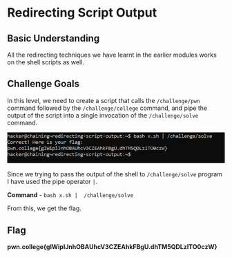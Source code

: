 # Redirecting Script Output

## Basic Understanding 

All the redirecting techniques we have learnt in the earlier modules works on the shell scripts as well.

## Challenge Goals

In this level, we need to create a script that calls the `/challenge/pwn` command followed by the `/challenge/college` command, and pipe the output of the script into a single invocation of the `/challenge/solve` command.

![Error in loading image](image-3.png)

Since we trying to pass the output of the shell to `/challenge/solve` program I have used the pipe  operator `|`.

**Command** - `bash x.sh |  /challenge/solve`

From this, we get the flag.

## Flag

**pwn.college{glWiplJnhOBAUhcV3CZEAhkFBgU.dhTM5QDLzITO0czW}**

